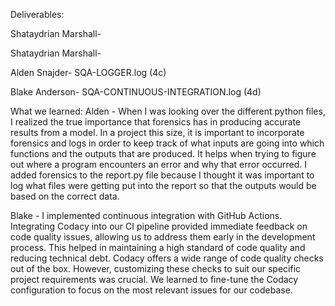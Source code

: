 Deliverables:

Shataydrian Marshall-

Shataydrian Marshall-

Alden Snajder- SQA-LOGGER.log (4c)

Blake Anderson- SQA-CONTINUOUS-INTEGRATION.log  (4d)

What we learned:
Alden - When I was looking over the different python files, I realized the true importance that forensics has in producing accurate results from a model. In a project this size, it is important to incorporate forensics and logs in order to keep track of what inputs are going into which functions and the outputs that are produced. It helps when trying to figure out where a program encounters an error and why that error occurred. I added forensics to the report.py file because I thought it was important to log what files were getting put into the report so that the outputs would be based on the correct data. 

Blake - I implemented continuous integration with GitHub Actions. Integrating Codacy into our CI pipeline provided immediate feedback on code quality issues, allowing us to address them early in the development process. This helped in maintaining a high standard of code quality and reducing technical debt. Codacy offers a wide range of code quality checks out of the box. However, customizing these checks to suit our specific project requirements was crucial. We learned to fine-tune the Codacy configuration to focus on the most relevant issues for our codebase.
